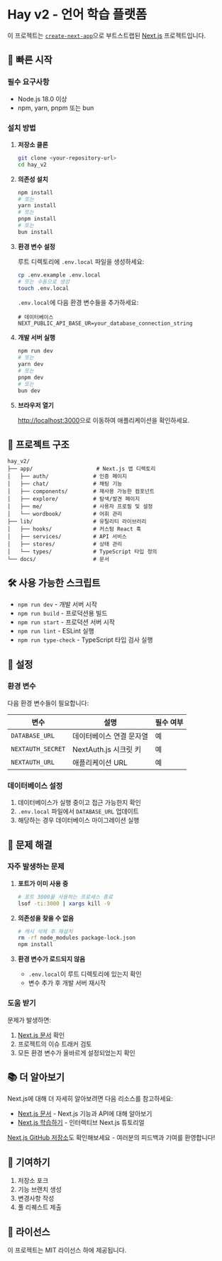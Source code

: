 # Hay v2 - 언어 학습 플랫폼

이 프로젝트는 [`create-next-app`](https://nextjs.org/docs/app/api-reference/cli/create-next-app)으로 부트스트랩된 [Next.js](https://nextjs.org) 프로젝트입니다.

## 🚀 빠른 시작

### 필수 요구사항

- Node.js 18.0 이상
- npm, yarn, pnpm 또는 bun

### 설치 방법

1. **저장소 클론**
   ```bash
   git clone <your-repository-url>
   cd hay_v2
   ```

2. **의존성 설치**
   ```bash
   npm install
   # 또는
   yarn install
   # 또는
   pnpm install
   # 또는
   bun install
   ```

3. **환경 변수 설정**
   
   루트 디렉토리에 `.env.local` 파일을 생성하세요:
   ```bash
   cp .env.example .env.local
   # 또는 수동으로 생성
   touch .env.local
   ```
   
   `.env.local`에 다음 환경 변수들을 추가하세요:
   ```env
   # 데이터베이스
   NEXT_PUBLIC_API_BASE_UR=your_database_connection_string
   ```

4. **개발 서버 실행**
   ```bash
   npm run dev
   # 또는
   yarn dev
   # 또는
   pnpm dev
   # 또는
   bun dev
   ```

5. **브라우저 열기**
   
   [http://localhost:3000](http://localhost:3000)으로 이동하여 애플리케이션을 확인하세요.

## 📁 프로젝트 구조

```
hay_v2/
├── app/                    # Next.js 앱 디렉토리
│   ├── auth/              # 인증 페이지
│   ├── chat/              # 채팅 기능
│   ├── components/        # 재사용 가능한 컴포넌트
│   ├── explore/           # 탐색/발견 페이지
│   ├── me/                # 사용자 프로필 및 설정
│   └── wordbook/          # 어휘 관리
├── lib/                   # 유틸리티 라이브러리
│   ├── hooks/             # 커스텀 React 훅
│   ├── services/          # API 서비스
│   ├── stores/            # 상태 관리
│   └── types/             # TypeScript 타입 정의
└── docs/                  # 문서
```

## 🛠️ 사용 가능한 스크립트

- `npm run dev` - 개발 서버 시작
- `npm run build` - 프로덕션용 빌드
- `npm run start` - 프로덕션 서버 시작
- `npm run lint` - ESLint 실행
- `npm run type-check` - TypeScript 타입 검사 실행

## 🔧 설정

### 환경 변수

다음 환경 변수들이 필요합니다:

| 변수 | 설명 | 필수 여부 |
|------|------|-----------|
| `DATABASE_URL` | 데이터베이스 연결 문자열 | 예 |
| `NEXTAUTH_SECRET` | NextAuth.js 시크릿 키 | 예 |
| `NEXTAUTH_URL` | 애플리케이션 URL | 예 |

### 데이터베이스 설정

1. 데이터베이스가 실행 중이고 접근 가능한지 확인
2. `.env.local` 파일에서 `DATABASE_URL` 업데이트
3. 해당하는 경우 데이터베이스 마이그레이션 실행

## 🚨 문제 해결

### 자주 발생하는 문제

1. **포트가 이미 사용 중**
   ```bash
   # 포트 3000을 사용하는 프로세스 종료
   lsof -ti:3000 | xargs kill -9
   ```

2. **의존성을 찾을 수 없음**
   ```bash
   # 캐시 삭제 후 재설치
   rm -rf node_modules package-lock.json
   npm install
   ```

3. **환경 변수가 로드되지 않음**
   - `.env.local`이 루트 디렉토리에 있는지 확인
   - 변수 추가 후 개발 서버 재시작

### 도움 받기

문제가 발생하면:

1. [Next.js 문서](https://nextjs.org/docs) 확인
2. 프로젝트의 이슈 트래커 검토
3. 모든 환경 변수가 올바르게 설정되었는지 확인

## 📚 더 알아보기

Next.js에 대해 더 자세히 알아보려면 다음 리소스를 참고하세요:

- [Next.js 문서](https://nextjs.org/docs) - Next.js 기능과 API에 대해 알아보기
- [Next.js 학습하기](https://nextjs.org/learn) - 인터랙티브 Next.js 튜토리얼

[Next.js GitHub 저장소](https://github.com/vercel/next.js)도 확인해보세요 - 여러분의 피드백과 기여를 환영합니다!

## 🤝 기여하기

1. 저장소 포크
2. 기능 브랜치 생성
3. 변경사항 작성
4. 풀 리퀘스트 제출

## 📄 라이선스

이 프로젝트는 MIT 라이선스 하에 제공됩니다.
